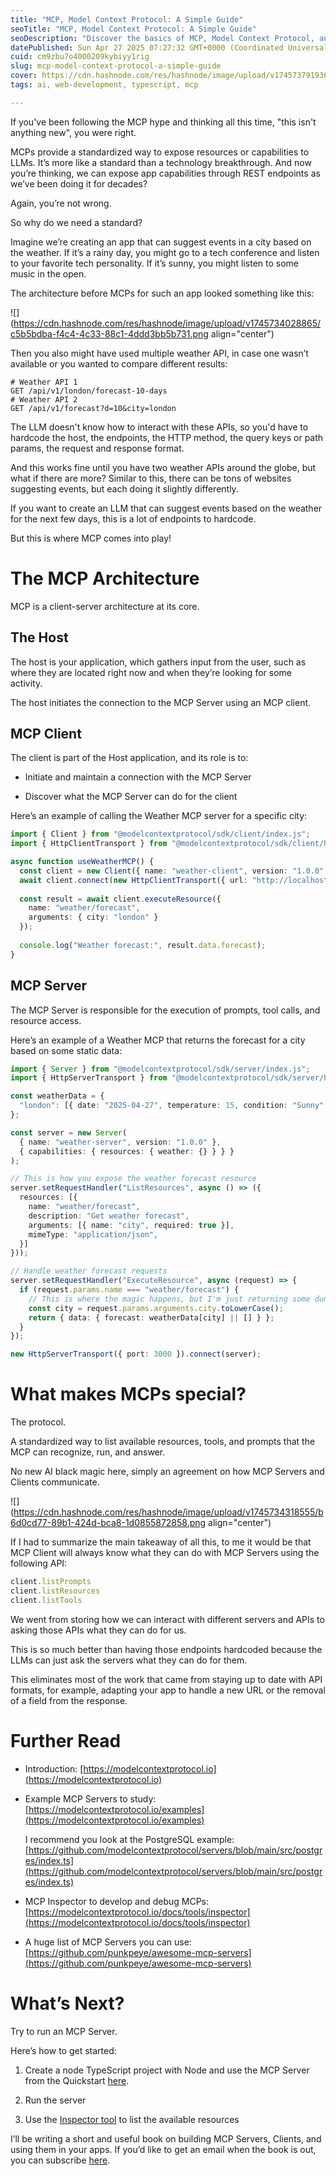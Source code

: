 ```yaml
---
title: "MCP, Model Context Protocol: A Simple Guide"
seoTitle: "MCP, Model Context Protocol: A Simple Guide"
seoDescription: "Discover the basics of MCP, Model Context Protocol, and how it links AI assistants with tools and content repositories."
datePublished: Sun Apr 27 2025 07:27:32 GMT+0000 (Coordinated Universal Time)
cuid: cm9zbu7o4000209kybiyy1rig
slug: mcp-model-context-protocol-a-simple-guide
cover: https://cdn.hashnode.com/res/hashnode/image/upload/v1745737919367/3346877f-1bf2-4e86-87ca-afab0b64d982.png
tags: ai, web-development, typescript, mcp

---
```


If you've been following the MCP hype and thinking all this time, "this isn't anything new", you were right.

MCPs provide a standardized way to expose resources or capabilities to LLMs. It’s more like a standard than a technology breakthrough. And now you’re thinking, we can expose app capabilities through REST endpoints as we’ve been doing it for decades?

Again, you’re not wrong.

So why do we need a standard?

Imagine we’re creating an app that can suggest events in a city based on the weather. If it’s a rainy day, you might go to a tech conference and listen to your favorite tech personality. If it’s sunny, you might listen to some music in the open.

The architecture before MCPs for such an app looked something like this:

![](https://cdn.hashnode.com/res/hashnode/image/upload/v1745734028865/c5b5bdba-f4c4-4c33-88c1-4ddd3bb5b731.png align="center")

Then you also might have used multiple weather API, in case one wasn’t available or you wanted to compare different results:

```plaintext
# Weather API 1
GET /api/v1/london/forecast-10-days
# Weather API 2
GET /api/v1/forecast?d=10&city=london
```

The LLM doesn't know how to interact with these APIs, so you'd have to hardcode the host, the endpoints, the HTTP method, the query keys or path params, the request and response format.

And this works fine until you have two weather APIs around the globe, but what if there are more? Similar to this, there can be tons of websites suggesting events, but each doing it slightly differently.

If you want to create an LLM that can suggest events based on the weather for the next few days, this is a lot of endpoints to hardcode.

But this is where MCP comes into play!

# The MCP Architecture

MCP is a client-server architecture at its core.

## The Host

The host is your application, which gathers input from the user, such as where they are located right now and when they’re looking for some activity.

The host initiates the connection to the MCP Server using an MCP client.

## MCP Client

The client is part of the Host application, and its role is to:

* Initiate and maintain a connection with the MCP Server
    
* Discover what the MCP Server can do for the client
    

Here’s an example of calling the Weather MCP server for a specific city:

```typescript
import { Client } from "@modelcontextprotocol/sdk/client/index.js";
import { HttpClientTransport } from "@modelcontextprotocol/sdk/client/http.js";

async function useWeatherMCP() {
  const client = new Client({ name: "weather-client", version: "1.0.0" });
  await client.connect(new HttpClientTransport({ url: "http://localhost:3000" }));
  
  const result = await client.executeResource({
    name: "weather/forecast",
    arguments: { city: "london" }
  });
  
  console.log("Weather forecast:", result.data.forecast);
}
```

## MCP Server

The MCP Server is responsible for the execution of prompts, tool calls, and resource access.

Here’s an example of a Weather MCP that returns the forecast for a city based on some static data:

```typescript
import { Server } from "@modelcontextprotocol/sdk/server/index.js";
import { HttpServerTransport } from "@modelcontextprotocol/sdk/server/http.js";

const weatherData = {
  "london": [{ date: "2025-04-27", temperature: 15, condition: "Sunny" }]
};

const server = new Server(
  { name: "weather-server", version: "1.0.0" },
  { capabilities: { resources: { weather: {} } } }
);

// This is how you expose the weather forecast resource
server.setRequestHandler("ListResources", async () => ({
  resources: [{
    name: "weather/forecast",
    description: "Get weather forecast",
    arguments: [{ name: "city", required: true }],
    mimeType: "application/json",
  }]
}));

// Handle weather forecast requests
server.setRequestHandler("ExecuteResource", async (request) => {
  if (request.params.name === "weather/forecast") {
    // This is where the magic happens, but I'm just returning some dummy data
    const city = request.params.arguments.city.toLowerCase();
    return { data: { forecast: weatherData[city] || [] } };
  }
});

new HttpServerTransport({ port: 3000 }).connect(server);
```

# What makes MCPs special?

The protocol.

A standardized way to list available resources, tools, and prompts that the MCP can recognize, run, and answer.

No new AI black magic here, simply an agreement on how MCP Servers and Clients communicate.

![](https://cdn.hashnode.com/res/hashnode/image/upload/v1745734318555/b6d0cd77-89b1-424d-bca8-1d0855872858.png align="center")

If I had to summarize the main takeaway of all this, to me it would be that MCP Client will always know what they can do with MCP Servers using the following API:

```typescript
client.listPrompts
client.listResources
client.listTools
```

We went from storing how we can interact with different servers and APIs to asking those APIs what they can do for us.

This is so much better than having those endpoints hardcoded because the LLMs can just ask the servers what they can do for them.

This eliminates most of the work that came from staying up to date with API formats, for example, adapting your app to handle a new URL or the removal of a field from the response.

# Further Read

* Introduction: [https://modelcontextprotocol.io](https://modelcontextprotocol.io)
    
* Example MCP Servers to study: [https://modelcontextprotocol.io/examples](https://modelcontextprotocol.io/examples)
    
    I recommend you look at the PostgreSQL example: [https://github.com/modelcontextprotocol/servers/blob/main/src/postgres/index.ts](https://github.com/modelcontextprotocol/servers/blob/main/src/postgres/index.ts)
    
* MCP Inspector to develop and debug MCPs: [https://modelcontextprotocol.io/docs/tools/inspector](https://modelcontextprotocol.io/docs/tools/inspector)
    
* A huge list of MCP Servers you can use: [https://github.com/punkpeye/awesome-mcp-servers](https://github.com/punkpeye/awesome-mcp-servers)
    

# What’s Next?

Try to run an MCP Server.

Here’s how to get started:

1. Create a node TypeScript project with Node and use the MCP Server from the Quickstart [here](https://github.com/modelcontextprotocol/typescript-sdk?tab=readme-ov-file#quick-start).
    
2. Run the server
    
3. Use the [Inspector tool](https://modelcontextprotocol.io/docs/tools/inspector) to list the available resources
    

I’ll be writing a short and useful book on building MCP Servers, Clients, and using them in your apps. If you’d like to get an email when the book is out, you can subscribe [here](https://akoskm.gumroad.com/l/mcp).